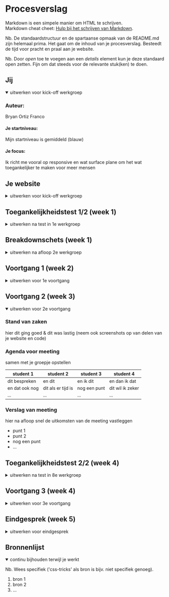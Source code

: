 # Procesverslag
Markdown is een simpele manier om HTML te schrijven.  
Markdown cheat cheet: [Hulp bij het schrijven van Markdown](https://github.com/adam-p/markdown-here/wiki/Markdown-Cheatsheet).

Nb. De standaardstructuur en de spartaanse opmaak van de README.md zijn helemaal prima. Het gaat om de inhoud van je procesverslag. Besteedt de tijd voor pracht en praal aan je website.

Nb. Door *open* toe te voegen aan een *details* element kun je deze standaard open zetten. Fijn om dat steeds voor de relevante stuk(ken) te doen.





## Jij

<details open>
  <summary>uitwerken voor kick-off werkgroep</summary>

  ### Auteur:
  Bryan Ortiz Franco

  #### Je startniveau:
  Mijn startniveau is gemiddeld (blauw)

  #### Je focus:
  Ik richt me vooral op responsive en wat surface plane om het wat toegankelijker te maken voor meer mensen
 
</details>





## Je website

<details>
  <summary>uitwerken voor kick-off werkgroep</summary>

  ### Je opdracht:
  Deze website ga ik namaken: https://pcpartpicker.com

  #### Screenshot(s) van de eerste pagina (small screen): 
  Dit is de Home-pagina van PC-partpicker
  <img src="readme-images/home_page.png" width="375px" alt="Home page">

  #### Screenshot(s) van de tweede pagina (small screen):
  Op deze pagina kun je complete PC buils vinden.
  <img src="readme-images/pc_building.png" width="375px" alt="PC building page">

</details>



## Toegankelijkheidstest 1/2 (week 1)

<details>
  <summary>uitwerken na test in 1e werkgroep</summary>

  ### Bevindingen

  Lijst met je bevindingen die in de test naar voren kwamen:
  - Tekst is gemakkelijk te lezen in alle kleurenblindheid
  - Advertentie staan goed apart
  - Darkmode button verdwijnt en wordt verplaatst naar profiel. Dit zou beter verplaatst worden naar instellingen

  #### Screenreader

  - Er staan veel onzichtbare html text dat niet te zien is maar wel word opgelezen.

  #### Muis en Toetsenbord

  - Er staan veel onzichtbare html text dat niet te zien is maar wel word opgelezen.
  - Headings hebben niet de juiste namen

  #### Motoriek (shocks, elastiekjes)

  - De knoppen zitten te dicht op elkaar, waardoor het bijna onmogelijk is om de gewenste knop in te drukken.

  #### Visueel (brillen, contrast, kleurenblind, dark/light). 
  
  - Blurred vision: text was niet goed te lezen
  - Achromatopsia: de gekleurde hover knoppen zijn niet te zien
  - Dark mode en light zouden een paar veranderingen kunnen krijgen om ze beter te onderscheiden

</details>



## Breakdownschets (week 1)

<details>
  <summary>uitwerken na afloop 2e werkgroep</summary>

  ### De hele pagina: 
  <img src="readme-images/breakdown_hele_pagina.png" width="375px" alt="breakdown van de hele pagina">

  ### De drop-down menu: 
  <img src="readme-images/dropdown_menu.png" width="275px" alt="breakdown van de dropdown menu">

  ### De Build guides carrousel: 
  <img src="readme-images/breakdown_carrousel.png" width="375px" alt="breakdown van een carrousel gedeelte">

</details>





## Voortgang 1 (week 2)

<details>
  <summary>uitwerken voor 1e voortgang</summary>

  ### Stand van zaken

  hier dit ging goed & dit was lastig (neem ook screenshots op van delen van je website en code)

  - Of mijn HTML en CSS code goed is opgemaakt
  <img src="readme-images/html_opmaak_code.PNG" width="275px">

  - Hoe ik een dropdown menu maak
  - De icontjes vinden voor de website

  ### Agenda voor meeting
  samen met je groepje opstellen

  | Daan           | Jordi              | Lars                                                             | Zennay           |
  | ---            | ---                | ---                                                              | ---              |
  | dit bespreken  | en dit             | Hoe kan ik het beste mijn css structureren?                      | en dan ik dat    |
  | en dat ook nog | dit als er tijd is | background-image werkt niet, waar ligt dat aan?                  | dit wil ik zeker |
  | ...            | ...                | Is het gebruikelijk om af te wisselen in display grid en flex?   | ...              |


  ### Verslag van meeting
  hier na afloop snel de uitkomsten van de meeting vastleggen

- Elke kleur een huisstijl naam geven en het verwijzen naar waar het gebruikt worden. Als : —huisstyle-kleur(); en dan zoals —bg-nav:
- Elke a hef moet in een aparte li
- Elke section een naam geven in ccs
- Div mag gebruikt worden voor styling
- Gebruik Emet om snel te coderen
- Mijn Css een logische volgorde geven
- Afbeeldingen de juiste naam geven
</details>





## Voortgang 2 (week 3)

<details open>
  <summary>uitwerken voor 2e voortgang</summary>

  ### Stand van zaken
  hier dit ging goed & dit was lastig (neem ook screenshots op van delen van je website en code)


  ### Agenda voor meeting
  samen met je groepje opstellen

  | student 1      | student 2          | student 3    | student 4        |
  | ---            | ---                | ---          | ---              |
  | dit bespreken  | en dit             | en ik dit    | en dan ik dat    |
  | en dat ook nog | dit als er tijd is | nog een punt | dit wil ik zeker |
  | ...            | ...                | ...          | ...              |


  ### Verslag van meeting
  hier na afloop snel de uitkomsten van de meeting vastleggen

  - punt 1
  - punt 2
  - nog een punt
- ...

</details>





## Toegankelijkheidstest 2/2 (week 4)

<details>
  <summary>uitwerken na test in 8e werkgroep</summary>

  ### Bevindingen
  Lijst met je bevindingen die in de test naar voren kwamen (geef ook aan wat er verbeterd is):

  #### Screenreader
  Hier korte omschrijving (met indien nodig afbeeldingen)

  Hier een omschrijving van hoe het opgelost kan worden (met indien nodig afbeeldingen)


  #### Muis en Toetsenbord 
  Hier korte omschrijving (met indien nodig afbeeldingen)

  Hier een omschrijving van hoe het opgelost kan worden (met indien nodig afbeeldingen)


  #### Motoriek (shocks, elastiekjes)
  Hier korte omschrijving (met indien nodig afbeeldingen)

  Hier een omschrijving van hoe het opgelost kan worden (met indien nodig afbeeldingen)


  #### Visueel (brillen, contrast, kleurenblind, dark/light). 
  Hier korte omschrijving (met indien nodig afbeeldingen)

  Hier een omschrijving van hoe het opgelost kan worden (met indien nodig afbeeldingen)

</details>





## Voortgang 3 (week 4)

<details>
  <summary>uitwerken voor 3e voortgang</summary>

  ### Stand van zaken
  hier dit ging goed & dit was lastig (neem ook screenshots op van delen van je website en code)


  ### Agenda voor meeting
  samen met je groepje opstellen

  | student 1      | student 2          | student 3    | student 4        |
  | ---            | ---                | ---          | ---              |
  | dit bespreken  | en dit             | en ik dit    | en dan ik dat    |
  | en dat ook nog | dit als er tijd is | nog een punt | dit wil ik zeker |
  | ...            | ...                | ...          | ...              |


  ### Verslag van meeting
  hier na afloop snel de uitkomsten van de meeting vastleggen

  - punt 1
  - punt 2
  - nog een punt
  - ...

</details>





## Eindgesprek (week 5)

<details>
  <summary>uitwerken voor eindgesprek</summary>

  ### Je uitkomst - karakteristiek screenshots:
  <img src="readme-images/dummy-plaatje.jpg" width="375px" alt="uitomst opdracht 1">


  ### Dit ging goed/Heb ik geleerd: 
  Korte omschrijving met plaatjes

  <img src="readme-images/dummy-plaatje.jpg" width="375px" alt="top">


  ### Dit was lastig/Is niet gelukt:
  Korte omschrijving met plaatjes

  <img src="readme-images/dummy-plaatje.jpg" width="375px" alt="bummer">
</details>





## Bronnenlijst

<details open>
  <summary>continu bijhouden terwijl je werkt</summary>

  Nb. Wees specifiek ('css-tricks' als bron is bijv. niet specifiek genoeg).

  1. bron 1
  2. bron 2
  3. ...

</details>